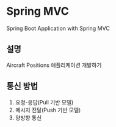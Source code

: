 # Spring MVC
Spring Boot Application with Spring MVC
## 설명
Aircraft Positions 애플리케이션 개발하기
## 통신 방법
1. 요청-응답(Pull 기반 모델)
2. 메시지 전달(Push 기반 모델)
3. 양방향 통신